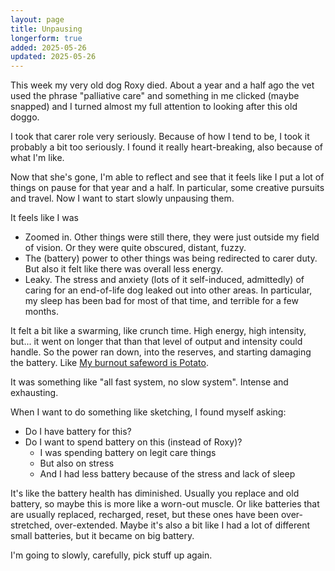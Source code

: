 ```yaml
---
layout: page
title: Unpausing
longerform: true
added: 2025-05-26
updated: 2025-05-26
---
```


This week my very old dog Roxy died. About a year and a half ago the vet used the phrase "palliative care" and something in me clicked (maybe snapped) and I turned almost my full attention to looking after this old doggo. 

I took that carer role very seriously. Because of how I tend to be, I took it probably a bit too seriously. I found it really heart-breaking, also because of what I'm like.

Now that she's gone, I'm able to reflect and see that it feels like I put a lot of things on pause for that year and a half. In particular, some creative pursuits and travel. Now I want to start slowly unpausing them.

It feels like I was

- Zoomed in. Other things were still there, they were just outside my field of vision. Or they were quite obscured, distant, fuzzy.
- The (battery) power to other things was being redirected to carer duty. But also it felt like there was overall less energy.
- Leaky. The stress and anxiety (lots of it self-induced, admittedly) of caring for an end-of-life dog leaked out into other areas. In particular, my sleep has been bad for most of that time, and terrible for a few months.

It felt a bit like a swarming, like crunch time. High energy, high intensity, but... it went on longer that than that level of output and intensity could handle. So the power ran down, into the reserves, and starting damaging the battery. Like [My burnout safeword is Potato](/thinking/potato/).

It was something like "all fast system, no slow system". Intense and exhausting.

When I want to do something like sketching, I found myself asking:

- Do I have battery for this?
- Do I want to spend battery on this (instead of Roxy)?
    - I was spending battery on legit care things
    - But also on stress
    - And I had less battery because of the stress and lack of sleep

It's like the battery health has diminished. Usually you replace and old battery, so maybe this is more like a worn-out muscle. Or like batteries that are usually replaced, recharged, reset, but these ones have been over-stretched, over-extended. Maybe it's also a bit like I had a lot of different small batteries, but it became on big battery.

I'm going to slowly, carefully, pick stuff up again.